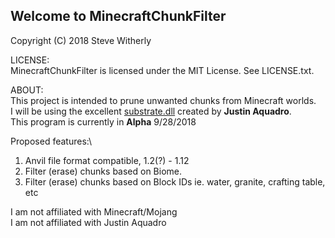 ## Welcome to MinecraftChunkFilter 

Copyright (C) 2018 Steve Witherly 

LICENSE:\
MinecraftChunkFilter is licensed under the MIT License.  See LICENSE.txt.

ABOUT:\
This project is intended to prune unwanted chunks from Minecraft worlds.\
I will be using the excellent [substrate.dll](https://github.com/minecraft-dotnet/Substrate) created by **Justin Aquadro**.\
This program is currently in **Alpha** 9/28/2018

Proposed features:\
1. Anvil file format compatible, 1.2(?) - 1.12
2. Filter (erase) chunks based on Biome.
3. Filter (erase) chunks based on Block IDs ie. water, granite, crafting table, etc

I am not affiliated with Minecraft/Mojang\
I am not affiliated with Justin Aquadro
